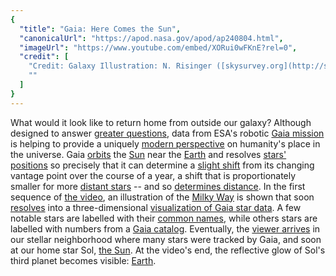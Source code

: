 ```yaml
---
{
  "title": "Gaia: Here Comes the Sun",
  "canonicalUrl": "https://apod.nasa.gov/apod/ap240804.html",
  "imageUrl": "https://www.youtube.com/embed/XORui0wFKnE?rel=0",
  "credit": [
    "Credit: Galaxy Illustration: N. Risinger ([skysurvey.org](http://skysurvey.org/))",
    ""
  ]
}
---
```


What would it look like to return home from outside our galaxy? Although designed to answer [greater questions](https://www.youtube.com/watch?v=oGri4YNggoc), data from ESA's robotic [Gaia mission](http://www.esa.int/Our_Activities/Space_Science/Gaia_overview) is helping to provide a uniquely [modern perspective](http://www.nature.com/news/milky-way-mapper-6-ways-the-gaia-spacecraft-will-change-astronomy-1.20569) on humanity's place in the universe. Gaia [orbits](https://en.wikipedia.org/wiki/Lissajous_orbit) the [Sun](https://science.nasa.gov/sun) near the [Earth](https://apod.nasa.gov/apod/ap220206.html) and resolves [stars' positions](https://www.youtube.com/watch?v=BT0Xh1BizSI) so precisely that it can determine a [slight shift](https://www.youtube.com/watch?v=2Z_O66Z4l6Y) from its changing vantage point over the course of a year, a shift that is proportionately smaller for more [distant stars](http://imagine.gsfc.nasa.gov/features/cosmic/solar_neighborhood.html) -- and so [determines distance](https://en.wikipedia.org/wiki/Cosmic_distance_ladder). In the first sequence of [the video](https://www.youtube.com/watch?v=XORui0wFKnE), an illustration of the [Milky Way](https://www.nasa.gov/image-article/milky-way-our-location/) is shown that soon [resolves](https://apod.nasa.gov/apod/ap111018.html) into a three-dimensional [visualization of Gaia star data](https://zah.uni-heidelberg.de/gaia/outreach/gaiasky/). A few notable stars are labelled with their [common names](http://stars.astro.illinois.edu/sow/starname.html), while others stars are labelled with numbers from a [Gaia catalog](http://www.cosmos.esa.int/web/gaia/dr1). Eventually, the [viewer arrives](https://apod.nasa.gov/apod/ap190818.html) in our stellar neighborhood where many stars were tracked by Gaia, and soon at our home star Sol, [the Sun](https://youtu.be/KQetemT1sWc). At the video's end, the reflective glow of Sol's third planet becomes visible: [Earth](https://apod.nasa.gov/apod/ap100713.html).
